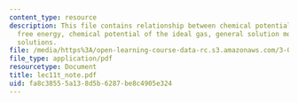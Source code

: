 ```yaml
---
content_type: resource
description: This file contains relationship between chemical potential and gibbs
  free energy, chemical potential of the ideal gas, general solution model and ideal
  solutions.
file: /media/https%3A/open-learning-course-data-rc.s3.amazonaws.com/3-012-fundamentals-of-materials-science-fall-2005/fa8c38555a138d5b6287be8c4905e324_lec11t_note.pdf
file_type: application/pdf
resourcetype: Document
title: lec11t_note.pdf
uid: fa8c3855-5a13-8d5b-6287-be8c4905e324
---
```

